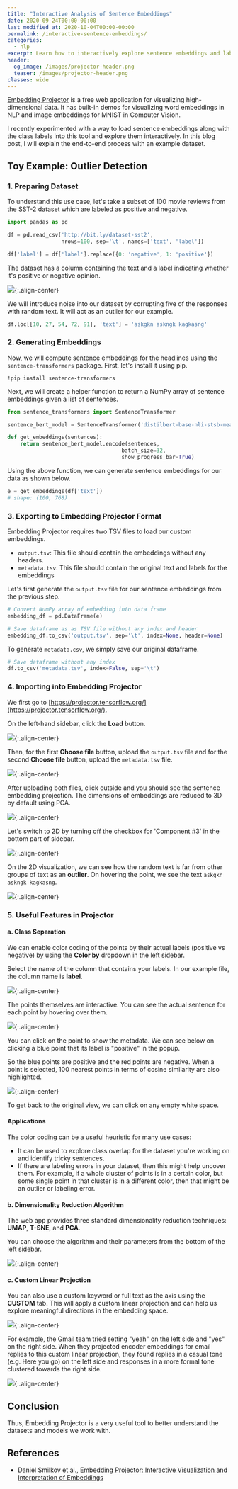 ```yaml
---
title: "Interactive Analysis of Sentence Embeddings"
date: 2020-09-24T00:00-00:00
last_modified_at: 2020-10-04T00:00-00:00
permalink: /interactive-sentence-embeddings/
categories:
  - nlp
excerpt: Learn how to interactively explore sentence embeddings and labels in Tensorflow Embedding Projector
header:
  og_image: /images/projector-header.png
  teaser: /images/projector-header.png
classes: wide
---
```


[Embedding Projector](https://projector.tensorflow.org/) is a free web application for visualizing high-dimensional data. It has built-in demos for visualizing word embeddings in NLP and image embeddings for MNIST in Computer Vision.  

I recently experimented with a way to load sentence embeddings along with the class labels into this tool and explore them interactively. In this blog post, I will explain the end-to-end process with an example dataset.  

## Toy Example: Outlier Detection  
### 1. Preparing Dataset
To understand this use case, let's take a subset of 100 movie reviews from the SST-2 dataset which are labeled as positive and negative.

```python
import pandas as pd

df = pd.read_csv('http://bit.ly/dataset-sst2', 
                 nrows=100, sep='\t', names=['text', 'label'])

df['label'] = df['label'].replace({0: 'negative', 1: 'positive'})
```

The dataset has a column containing the text and a label indicating whether it's positive or negative opinion.  
 
![](/images/projector-head-5.png){:.align-center}  

We will introduce noise into our dataset by corrupting five of the responses with random text. It will act as an outlier for our example.  
```python
df.loc[[10, 27, 54, 72, 91], 'text'] = 'askgkn askngk kagkasng'
```

### 2. Generating Embeddings  
Now, we will compute sentence embeddings for the headlines using the `sentence-transformers` package. First, let's install it using pip.
```shell
!pip install sentence-transformers
```

Next, we will create a helper function to return a NumPy array of sentence embeddings given a list of sentences.  
```python
from sentence_transformers import SentenceTransformer

sentence_bert_model = SentenceTransformer('distilbert-base-nli-stsb-mean-tokens')

def get_embeddings(sentences):
    return sentence_bert_model.encode(sentences,
                                    batch_size=32, 
                                    show_progress_bar=True)
```

Using the above function, we can generate sentence embeddings for our data as shown below.
```python
e = get_embeddings(df['text'])
# shape: (100, 768)
```

### 3. Exporting to Embedding Projector Format  
Embedding Projector requires two TSV files to load our custom embeddings.
- `output.tsv`: This file should contain the embeddings without any headers.
- `metadata.tsv`: This file should contain the original text and labels for the embeddings  

Let's first generate the `output.tsv` file for our sentence embeddings from the previous step.
```python
# Convert NumPy array of embedding into data frame
embedding_df = pd.DataFrame(e)

# Save dataframe as as TSV file without any index and header
embedding_df.to_csv('output.tsv', sep='\t', index=None, header=None)
```

To generate `metadata.csv`, we simply save our original dataframe.
```python
# Save dataframe without any index
df.to_csv('metadata.tsv', index=False, sep='\t')
```

### 4. Importing into Embedding Projector  
We first go to [https://projector.tensorflow.org/](https://projector.tensorflow.org/). 

On the left-hand sidebar, click the **Load** button.

![](/images/projector-load-step-1.png){:.align-center}  

Then, for the first **Choose file** button, upload the `output.tsv` file and for the second **Choose file** button, upload the `metadata.tsv` file.  

![](/images/projector-load-step-2.png){:.align-center}  

After uploading both files, click outside and you should see the sentence embedding projection. The dimensions of embeddings are reduced to 3D by default using PCA.  

![](/images/projector-3d.png){:.align-center}  

Let's switch to 2D by turning off the checkbox for 'Component #3' in the bottom part of sidebar.  
 
![](/images/projector-turn-off-3d.png){:.align-center}  

On the 2D visualization, we can see how the random text is far from other groups of text as an **outlier**. On hovering the point, we see the text `askgkn askngk kagkasng`.  

![](/images/projector-outlier.gif){:.align-center}  

### 5. Useful Features in Projector    

#### a. Class Separation  
We can enable color coding of the points by their actual labels (positive vs negative) by using the **Color by** dropdown in the left sidebar. 

Select the name of the column that contains your labels. In our example file, the column name is **label**.

![](/images/projector-color-code-labels.png){:.align-center}  

The points themselves are interactive. You can see the actual sentence for each point by hovering over them.  

![](/images/projector-interactive-1.gif){:.align-center}  

You can click on the point to show the metadata. We can see below on clicking a blue point that its label is "positive" in the popup. 

So the blue points are positive and the red points are negative. When a point is selected, 100 nearest points in terms of cosine similarity are also highlighted.  

![](/images/projector-click-point.gif){:.align-center}  

To get back to the original view, we can click on any empty white space.  

<div class="notice--info">
    <h4 class="no_toc">Applications</h4>
    
<p>The color coding can be a useful heuristic for many use cases:</p>

<ul>
  <li>It can be used to explore class overlap for the dataset you're working on and identify tricky sentences.</li>
  <li>If there are labeling errors in your dataset, then this might help uncover them. For example, if a whole cluster of points is in a certain color, but some single point in that cluster is in a different color, then that might be an outlier or labeling error.</li>
</ul>

</div>

#### b. Dimensionality Reduction Algorithm  
The web app provides three standard dimensionality reduction techniques: **UMAP**, **T-SNE**, and **PCA**. 

You can choose the algorithm and their parameters from the bottom of the left sidebar.  

![](/images/projector-choose-dim-algorithm.png){:.align-center}  

#### c. Custom Linear Projection  
You can also use a custom keyword or full text as the axis using the **CUSTOM** tab. This will apply a custom linear projection and can help us explore meaningful directions in the embedding space.   

![](/images/projector-custom-dim.png){:.align-center}  

For example, the Gmail team tried setting "yeah" on the left side and "yes" on the right side. When they projected encoder embeddings for email replies to this custom linear projection, they found replies in a casual tone (e.g. Here you go) on the left side and responses in a more formal tone clustered towards the right side.

![](/images/projector-custom-direction.png){:.align-center}  

## Conclusion  
Thus, Embedding Projector is a very useful tool to better understand the datasets and models we work with.  

## References
- Daniel Smilkov et al., [Embedding Projector: Interactive Visualization and Interpretation of Embeddings](https://arxiv.org/abs/1611.05469)
